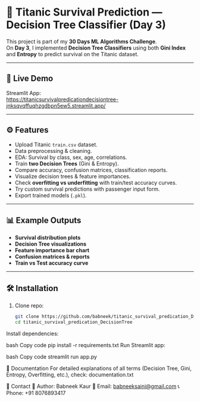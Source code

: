 # 🌳 Titanic Survival Prediction — Decision Tree Classifier (Day 3)

This project is part of my **30 Days ML Algorithms Challenge**.  
On **Day 3**, I implemented **Decision Tree Classifiers** using both **Gini Index** and **Entropy** to predict survival on the Titanic dataset.

---

## 🚀 Live Demo
Streamlit App:  
https://titanicsurvivalpredicationdecisiontree-jnksqvqffuqhzgdbpn5ew5.streamlit.app/



---

## ⚙️ Features
- Upload Titanic `train.csv` dataset.
- Data preprocessing & cleaning.
- EDA: Survival by class, sex, age, correlations.
- Train **two Decision Trees** (Gini & Entropy).
- Compare accuracy, confusion matrices, classification reports.
- Visualize decision trees & feature importances.
- Check **overfitting vs underfitting** with train/test accuracy curves.
- Try custom survival predictions with passenger input form.
- Export trained models (`.pkl`).

---

## 📊 Example Outputs
- **Survival distribution plots**
- **Decision Tree visualizations**
- **Feature importance bar chart**
- **Confusion matrices & reports**
- **Train vs Test accuracy curve**

---

## 🛠️ Installation
1. Clone repo:
   ```bash
   git clone https://github.com/babneek/titanic_survival_predication_DecisionTree.git
   cd titanic_survival_predication_DecisionTree
Install dependencies:

bash
Copy code
pip install -r requirements.txt
Run Streamlit app:

bash
Copy code
streamlit run app.py

📘 Documentation
For detailed explanations of all terms (Decision Tree, Gini, Entropy, Overfitting, etc.),
check: documentation.txt

📧 Contact
👩 Author: Babneek Kaur
📩 Email: babneeksaini@gmail.com
📞 Phone: +91 8076893417





